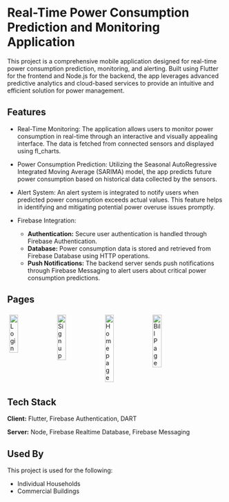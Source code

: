 # Real-Time Power Consumption Prediction and Monitoring Application

This project is a comprehensive mobile application designed for real-time power consumption prediction, monitoring, and alerting. Built using Flutter for the frontend and Node.js for the backend, the app leverages advanced predictive analytics and cloud-based services to provide an intuitive and efficient solution for power management.

## Features

- Real-Time Monitoring: The application allows users to monitor power consumption in real-time through an interactive and visually appealing interface. The data is fetched from connected sensors and displayed using fl_charts.

- Power Consumption Prediction: Utilizing the Seasonal AutoRegressive Integrated Moving Average (SARIMA) model, the app predicts future power consumption based on historical data collected by the sensors.

- Alert System: An alert system is integrated to notify users when predicted power consumption exceeds actual values. This feature helps in identifying and mitigating potential power overuse issues promptly.

- Firebase Integration:
  - **Authentication:** Secure user authentication is handled through Firebase Authentication.
  - **Database:** Power consumption data is stored and retrieved from Firebase Database using HTTP operations.
  - **Push Notifications:** The backend server sends push notifications through Firebase Messaging to alert users about critical power consumption predictions.

## Pages

<div style="display: flex;">
    <img src="https://github.com/Lingesh15/RealTime-Flutter-Application/assets/93930313/25d65a10-274b-4249-ab35-20f31ae90f97" alt="Login" width="20%"  height="40%" style="margin: 5px;">
    <img src="https://github.com/Lingesh15/RealTime-Flutter-Application/assets/93930313/2159351a-dc3e-4e09-99b0-f4ab31cfa2e8" alt="Signup" width="20%" height="20%" style="margin: 5px;">
    <img src="https://github.com/Lingesh15/RealTime-Flutter-Application/assets/93930313/4f9793fb-2ea2-4b19-b5b0-30f121395939" alt="Homepage" width="20%" height="20%" style="margin: 5px;">
    <img src="https://github.com/Lingesh15/RealTime-Flutter-Application/assets/93930313/02770a55-5d02-4d2a-a06b-78f7edc1f994" alt="Bill Page" width="20%" height="20%" style="margin: 5px;">
</div>






## Tech Stack

**Client:** Flutter, Firebase Authentication, DART

**Server:** Node, Firebase Realtime Database, Firebase Messaging

## Used By

This project is used for the following:

- Individual Households
- Commercial Buildings



